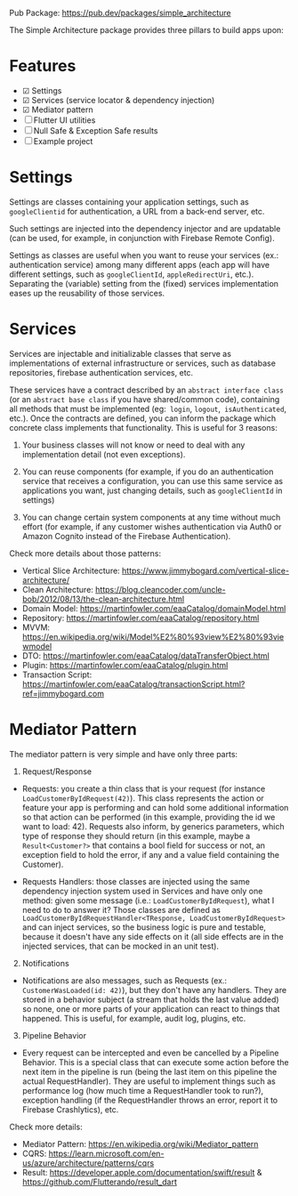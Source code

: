 Pub Package: https://pub.dev/packages/simple_architecture

The Simple Architecture package provides three pillars to build apps upon:

# Features
- ☑ Settings
- ☑ Services (service locator & dependency injection)
- ☑ Mediator pattern
- ☐ Flutter UI utilities
- ☐ Null Safe & Exception Safe results
- ☐ Example project

# Settings

Settings are classes containing your application settings, such as `googleClientid` for authentication, a URL from a back-end server, etc.

Such settings are injected into the dependency injector and are updatable (can be used, for example, in conjunction with Firebase Remote Config).

Settings as classes are useful when you want to reuse your services (ex.: authentication service) among many different apps (each app will have different settings, such as `googleClientId`, `appleRedirectUri`, etc.). Separating the (variable) setting from the (fixed) services implementation eases up the reusability of those services.

# Services

Services are injectable and initializable classes that serve as implementations of external infrastructure or services, such as database repositories, firebase authentication services, etc.

These services have a contract described by an `abstract interface class` (or an `abstract base class` if you have shared/common code), containing all methods that must be implemented (eg:` login`, `logout`,` isAuthenticated`, etc.). Once the contracts are defined, you can inform the package which concrete class implements that functionality. This is useful for 3 reasons:

1) Your business classes will not know or need to deal with any implementation detail (not even exceptions).

2) You can reuse components (for example, if you do an authentication service that receives a configuration, you can use this same service as applications you want, just changing details, such as `googleClientId` in settings)

3) You can change certain system components at any time without much effort (for example, if any customer wishes authentication via Auth0 or Amazon Cognito instead of the Firebase Authentication).

Check more details about those patterns:

* Vertical Slice Architecture: https://www.jimmybogard.com/vertical-slice-architecture/
* Clean Architecture: https://blog.cleancoder.com/uncle-bob/2012/08/13/the-clean-architecture.html
* Domain Model: https://martinfowler.com/eaaCatalog/domainModel.html
* Repository: https://martinfowler.com/eaaCatalog/repository.html
* MVVM: https://en.wikipedia.org/wiki/Model%E2%80%93view%E2%80%93viewmodel
* DTO: https://martinfowler.com/eaaCatalog/dataTransferObject.html
* Plugin: https://martinfowler.com/eaaCatalog/plugin.html
* Transaction Script: https://martinfowler.com/eaaCatalog/transactionScript.html?ref=jimmybogard.com

# Mediator Pattern

The mediator pattern is very simple and have only three parts:

1) Request/Response

  * Requests: you create a thin class that is your request (for instance `LoadCustomerByIdRequest(42)`). This class represents the action or feature your app is performing and can hold some additional information so that action can be performed (in this example, providing the id we want to load: 42). Requests also inform, by generics parameters, which type of response they should return (in this example, maybe a `Result<Customer?>` that contains a bool field for success or not, an exception field to hold the error, if any and a value field containing the Customer).

* Requests Handlers: those classes are injected using the same dependency injection system used in Services and have only one method: given some message (i.e.: `LoadCustomerByIdRequest`), what I need to do to answer it? Those classes are defined as `LoadCustomerByIdRequestHandler<TResponse, LoadCustomerByIdRequest>` and can inject services, so the business logic is pure and testable, because it doesn't have any side effects on it (all side effects are in the injected services, that can be mocked in an unit test).

2) Notifications

* Notifications are also messages, such as Requests (ex.: `CustomerWasLoaded(id: 42)`), but they don't have any handlers. They are stored in a behavior subject (a stream that holds the last value added) so none, one or more parts of your application can react to things that happened. This is useful, for example, audit log, plugins, etc.

3) Pipeline Behavior

* Every request can be intercepted and even be cancelled by a Pipeline Behavior. This is a special class that can execute some action before the next item in the pipeline is run (being the last item on this pipeline the actual RequestHandler). They are useful to implement things such as performance log (how much time a RequestHandler took to run?), exception handling (if the RequestHandler throws an error, report it to Firebase Crashlytics), etc.

Check more details:
* Mediator Pattern: https://en.wikipedia.org/wiki/Mediator_pattern
* CQRS: https://learn.microsoft.com/en-us/azure/architecture/patterns/cqrs
* Result: https://developer.apple.com/documentation/swift/result & https://github.com/Flutterando/result_dart